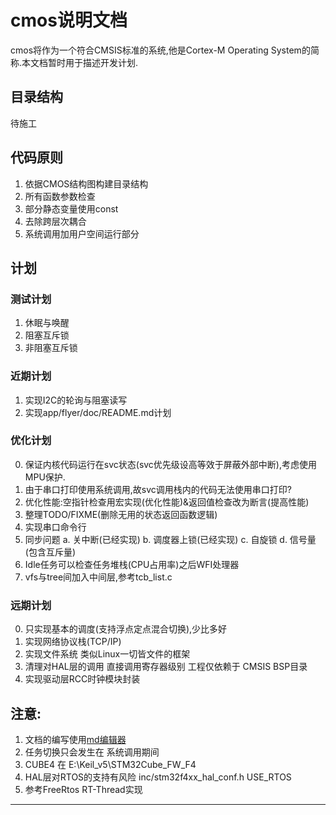 # cmos说明文档
cmos将作为一个符合CMSIS标准的系统,他是Cortex-M Operating System的简称.本文档暂时用于描述开发计划.

## 目录结构
待施工

## 代码原则
1. 依据CMOS结构图构建目录结构
2. 所有函数参数检查
3. 部分静态变量使用const
4. 去除跨层次耦合
5. 系统调用加用户空间运行部分

## 计划
### 测试计划
1. 休眠与唤醒
2. 阻塞互斥锁
3. 非阻塞互斥锁

### 近期计划
1. 实现I2C的轮询与阻塞读写
2. 实现app/flyer/doc/README.md计划

### 优化计划
0. 保证内核代码运行在svc状态(svc优先级设高等效于屏蔽外部中断),考虑使用MPU保护.
1. 由于串口打印使用系统调用,故svc调用栈内的代码无法使用串口打印?
2. 优化性能:空指针检查用宏实现(优化性能)&返回值检查改为断言(提高性能)
3. 整理TODO/FIXME(删除无用的状态返回函数逻辑)
4. 实现串口命令行
5. 同步问题
   a. 关中断(已经实现)
   b. 调度器上锁(已经实现)
   c. 自旋锁
   d. 信号量(包含互斥量)
6. Idle任务可以检查任务堆栈\(CPU占用率\)之后WFI处理器
7. vfs与tree间加入中间层,参考tcb\_list.c

### 远期计划
0. 只实现基本的调度(支持浮点定点混合切换),少比多好
1. 实现网络协议栈(TCP/IP)
2. 实现文件系统 类似Linux一切皆文件的框架
3. 清理对HAL层的调用 直接调用寄存器级别 工程仅依赖于 CMSIS BSP目录
4. 实现驱动层RCC时钟模块封装

## 注意:
1. 文档的编写使用[md编辑器][1]
2. 任务切换只会发生在 系统调用期间
3. CUBE4 在 E:\Keil\_v5\STM32Cube\_FW\_F4
4. HAL层对RTOS的支持有风险 inc/stm32f4xx\_hal\_conf.h USE\_RTOS
5. 参考FreeRtos RT-Thread实现

---------

[1]: http://write.blog.csdn.net/mdeditor

